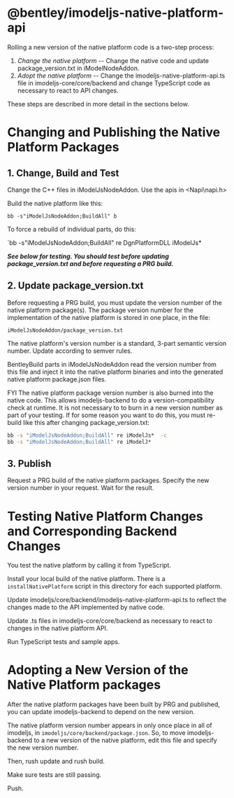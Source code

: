 ﻿# @bentley/imodeljs-native-platform-api

Rolling a new version of the native platform code is a two-step process:
1. *Change the native platform* -- Change the native code and update package_version.txt in iModelNodeAddon.
2. *Adopt the native platform* -- Change the imodeljs-native-platform-api.ts file in imodeljs-core/core/backend and change TypeScript code as necessary to react to API changes.

These steps are described in more detail in the sections below.

# Changing and Publishing the Native Platform Packages

## 1. Change, Build and Test

Change the C++ files in iModelJsNodeAddon. Use the apis in <Napi\napi.h>

Build the native platform like this:

`bb -s"iModelJsNodeAddon;BuildAll" b`

To force a rebuild of individual parts, do this:

`bb -s"iModelJsNodeAddon;BuildAll" re DgnPlatformDLL iModelJs*

***See below for testing. You should test before updating package_version.txt and before requesting a PRG build.***

## 2. Update package_version.txt

Before requesting a PRG build, you must update the version number of the native platform package(s). The package version number for the implementation of the native platform is stored in one place, in the file:
```
iModelJsNodeAddon/package_version.txt
```

The native platform's version number is a standard, 3-part semantic version number. Update according to semver rules.

BentleyBuild parts in iModelJsNodeAddon read the version number from this file and inject it into the native platform binaries and into the generated native platform package.json files.

FYI The native platform package version number is also burned into the native code. This allows imodeljs-backend to do a version-compatibility check at runtime. It is not necessary to to burn in a new version number as part of your testing. If for some reason you want to do this, you must re-build like this after changing package_version.txt:

``` cmd
bb -s "iModelJsNodeAddon;BuildAll" re iModelJs*  -c
bb -s "iModelJsNodeAddon;BuildAll" re iModelJ*
```

## 3. Publish

Request a PRG build of the native platform packages. Specify the new version number in your request. Wait for the result.

# Testing Native Platform Changes and Corresponding Backend Changes

You test the native platform by calling it from TypeScript.

Install your local build of the native platform. There is a `installNativePlatform` script in this directory for each supported platform.

Update imodeljs/core/backend/imodeljs-native-platform-api.ts to reflect the changes made to the API implemented by native code.

Update .ts files in imodeljs-core/core/backend as necessary to react to changes in the native platform API.

Run TypeScript tests and sample apps.

# Adopting a New Version of the Native Platform packages

After the native platform packages have been built by PRG and published, you can update imodeljs-backend to depend on the new version.

The native platform version number appears in only once place in all of imodeljs, in `imodeljs/core/backend/package.json`. So, to move imodeljs-backend to a new version of the native platform, edit this file and specify the new version number.

Then, rush update and rush build.

Make sure tests are still passing.

Push.
